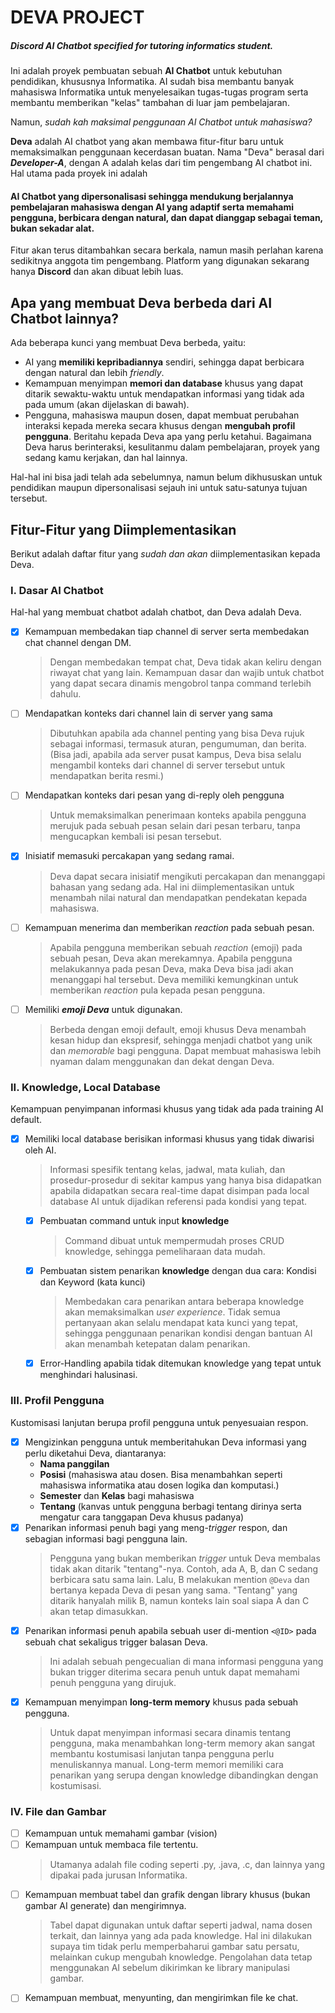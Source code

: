 # DEVA PROJECT
##### Discord AI Chatbot specified for tutoring informatics student.

Ini adalah proyek pembuatan sebuah **AI Chatbot** untuk kebutuhan pendidikan, khususnya Informatika. AI sudah bisa membantu banyak mahasiswa Informatika untuk menyelesaikan tugas-tugas program serta membantu memberikan "kelas" tambahan di luar jam pembelajaran.

Namun, *sudah kah maksimal penggunaan AI Chatbot untuk mahasiswa?*

**Deva** adalah AI chatbot yang akan membawa fitur-fitur baru untuk memaksimalkan penggunaan kecerdasan buatan. Nama "Deva" berasal dari ***Developer-A***, dengan A adalah kelas dari tim pengembang AI chatbot ini. Hal utama pada proyek ini adalah

#### AI Chatbot yang dipersonalisasi sehingga mendukung berjalannya pembelajaran mahasiswa dengan AI yang adaptif serta memahami pengguna, berbicara dengan natural, dan dapat dianggap sebagai teman, bukan sekadar alat.

Fitur akan terus ditambahkan secara berkala, namun masih perlahan karena sedikitnya anggota tim pengembang. Platform yang digunakan sekarang hanya **Discord** dan akan dibuat lebih luas.


## Apa yang membuat Deva berbeda dari AI Chatbot lainnya?
Ada beberapa kunci yang membuat Deva berbeda, yaitu:
- AI yang **memiliki kepribadiannya** sendiri, sehingga dapat berbicara dengan natural dan lebih *friendly*.
- Kemampuan menyimpan **memori dan database** khusus yang dapat ditarik sewaktu-waktu untuk mendapatkan informasi yang tidak ada pada umum (akan dijelaskan di bawah).
- Pengguna, mahasiswa maupun dosen, dapat membuat perubahan interaksi kepada mereka secara khusus dengan **mengubah profil pengguna**. Beritahu kepada Deva apa yang perlu ketahui. Bagaimana Deva harus berinteraksi, kesulitanmu dalam pembelajaran, proyek yang sedang kamu kerjakan, dan hal lainnya.

Hal-hal ini bisa jadi telah ada sebelumnya, namun belum dikhususkan untuk pendidikan maupun dipersonalisasi sejauh ini untuk satu-satunya tujuan tersebut.



## Fitur-Fitur yang Diimplementasikan
Berikut adalah daftar fitur yang *sudah dan akan* diimplementasikan kepada Deva.

### I. Dasar AI Chatbot
Hal-hal yang membuat chatbot adalah chatbot, dan Deva adalah Deva.
- [x] Kemampuan membedakan tiap channel di server serta membedakan chat channel dengan DM.
    > Dengan membedakan tempat chat, Deva tidak akan keliru dengan riwayat chat yang lain. Kemampuan dasar dan wajib untuk chatbot yang dapat secara dinamis mengobrol tanpa command terlebih dahulu.
- [ ] Mendapatkan konteks dari channel lain di server yang sama
    > Dibutuhkan apabila ada channel penting yang bisa Deva rujuk sebagai informasi, termasuk aturan, pengumuman, dan berita. (Bisa jadi, apabila ada server pusat kampus, Deva bisa selalu mengambil konteks dari channel di server tersebut untuk mendapatkan berita resmi.)
- [ ] Mendapatkan konteks dari pesan yang di-reply oleh pengguna
    > Untuk memaksimalkan penerimaan konteks apabila pengguna merujuk pada sebuah pesan selain dari pesan terbaru, tanpa mengucapkan kembali isi pesan tersebut.
- [x] Inisiatif memasuki percakapan yang sedang ramai.
    > Deva dapat secara inisiatif mengikuti percakapan dan menanggapi bahasan yang sedang ada. Hal ini diimplementasikan untuk menambah nilai natural dan mendapatkan pendekatan kepada mahasiswa.
- [ ] Kemampuan menerima dan memberikan *reaction* pada sebuah pesan.
    > Apabila pengguna memberikan sebuah *reaction* (emoji) pada sebuah pesan, Deva akan merekamnya. Apabila pengguna melakukannya pada pesan Deva, maka Deva bisa jadi akan menanggapi hal tersebut. Deva memiliki kemungkinan untuk memberikan *reaction* pula kepada pesan pengguna.
- [ ] Memiliki ***emoji Deva*** untuk digunakan.
    > Berbeda dengan emoji default, emoji khusus Deva menambah kesan hidup dan ekspresif, sehingga menjadi chatbot yang unik dan *memorable* bagi pengguna. Dapat membuat mahasiswa lebih nyaman dalam menggunakan dan dekat dengan Deva.

### II. Knowledge, Local Database
Kemampuan penyimpanan informasi khusus yang tidak ada pada training AI default.
- [x] Memiliki local database berisikan informasi khusus yang tidak diwarisi oleh AI.
    > Informasi spesifik tentang kelas, jadwal, mata kuliah, dan prosedur-prosedur di sekitar kampus yang hanya bisa didapatkan apabila didapatkan secara real-time dapat disimpan pada local database AI untuk dijadikan referensi pada kondisi yang tepat.
    - [x] Pembuatan command untuk input **knowledge**
        > Command dibuat untuk mempermudah proses CRUD knowledge, sehingga pemeliharaan data mudah.
    - [x] Pembuatan sistem penarikan **knowledge** dengan dua cara: Kondisi dan Keyword (kata kunci)
        > Membedakan cara penarikan antara beberapa knowledge akan memaksimalkan *user experience*. Tidak semua pertanyaan akan selalu mendapat kata kunci yang tepat, sehingga penggunaan penarikan kondisi dengan bantuan AI akan menambah ketepatan dalam penarikan.
    - [x] Error-Handling apabila tidak ditemukan knowledge yang tepat untuk menghindari halusinasi.

### III. Profil Pengguna
Kustomisasi lanjutan berupa profil pengguna untuk penyesuaian respon.
- [x] Mengizinkan pengguna untuk memberitahukan Deva informasi yang perlu diketahui Deva, diantaranya:
    - **Nama panggilan**
    - **Posisi** (mahasiswa atau dosen. Bisa menambahkan seperti mahasiswa informatika atau dosen logika dan komputasi.)
    - **Semester** dan **Kelas** bagi mahasiswa
    - **Tentang** (kanvas untuk pengguna berbagi tentang dirinya serta mengatur cara tanggapan Deva khusus padanya)
- [x] Penarikan informasi penuh bagi yang meng-*trigger* respon, dan sebagian informasi bagi pengguna lain.
    > Pengguna yang bukan memberikan *trigger* untuk Deva membalas tidak akan ditarik "tentang"-nya. Contoh, ada A, B, dan C sedang berbicara satu sama lain. Lalu, B melakukan mention `@Deva` dan bertanya kepada Deva di pesan yang sama. "Tentang" yang ditarik hanyalah milik B, namun konteks lain soal siapa A dan C akan tetap dimasukkan.
- [x] Penarikan informasi penuh apabila sebuah user di-mention `<@ID>` pada sebuah chat sekaligus trigger balasan Deva.
    > Ini adalah sebuah pengecualian di mana informasi pengguna yang bukan trigger diterima secara penuh untuk dapat memahami penuh pengguna yang dirujuk.
- [x] Kemampuan menyimpan **long-term memory** khusus pada sebuah pengguna.
    > Untuk dapat menyimpan informasi secara dinamis tentang pengguna, maka menambahkan long-term memory akan sangat membantu kostumisasi lanjutan tanpa pengguna perlu menuliskannya manual. Long-term memori memiliki cara penarikan yang serupa dengan knowledge dibandingkan dengan kostumisasi.

### IV. File dan Gambar
- [ ] Kemampuan untuk memahami gambar (vision)
- [ ] Kemampuan untuk membaca file tertentu.
    > Utamanya adalah file coding seperti .py, .java, .c, dan lainnya yang dipakai pada jurusan Informatika.
- [ ] Kemampuan membuat tabel dan grafik dengan library khusus (bukan gambar AI generate) dan mengirimnya.
    > Tabel dapat digunakan untuk daftar seperti jadwal, nama dosen terkait, dan lainnya yang ada pada knowledge. Hal ini dilakukan supaya tim tidak perlu memperbaharui gambar satu persatu, melainkan cukup mengubah knowledge. Pengolahan data tetap menggunakan AI sebelum dikirimkan ke library manipulasi gambar.
- [ ] Kemampuan membuat, menyunting, dan mengirimkan file ke chat.